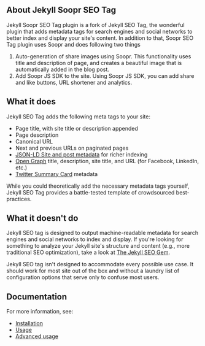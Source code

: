 ## About Jekyll Soopr SEO Tag

Jekyll Soopr SEO Tag plugin is a fork of Jekyll SEO Tag, the wonderful plugin that adds metadata tags for search engines and social networks to better index and display your site's content.
In addition to that, Soopr SEO Tag plugin uses Soopr and does following two things
1. Auto-generation of share images using Soopr. This functionality uses title and description of page, and creates a beautiful image that is automatically added in the blog post.
2. Add Soopr JS SDK to the site. Using Soopr JS SDK, you can add share and like buttons, URL shortener and analytics.

## What it does

Jekyll SEO Tag adds the following meta tags to your site:

* Page title, with site title or description appended
* Page description
* Canonical URL
* Next and previous URLs on paginated pages
* [JSON-LD Site and post metadata](https://developers.google.com/search/docs/guides/intro-structured-data) for richer indexing
* [Open Graph](https://ogp.me/) title, description, site title, and URL (for Facebook, LinkedIn, etc.)
* [Twitter Summary Card](https://dev.twitter.com/cards/overview) metadata

While you could theoretically add the necessary metadata tags yourself, Jekyll SEO Tag provides a battle-tested template of crowdsourced best-practices.

## What it doesn't do

Jekyll SEO tag is designed to output machine-readable metadata for search engines and social networks to index and display. If you're looking for something to analyze your Jekyll site's structure and content (e.g., more traditional SEO optimization), take a look at [The Jekyll SEO Gem](https://github.com/pmarsceill/jekyll-seo-gem).

Jekyll SEO tag isn't designed to accommodate every possible use case. It should work for most site out of the box and without a laundry list of configuration options that serve only to confuse most users.

## Documentation

For more information, see:

* [Installation](installation.md)
* [Usage](usage.md)
* [Advanced usage](advanced-usage.md)
